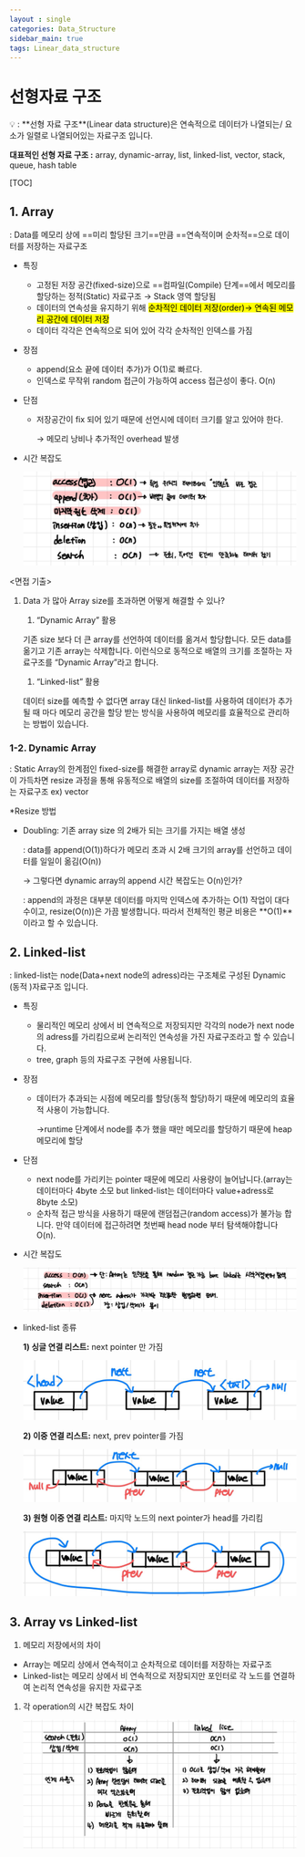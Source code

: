 ```yaml
---
layout : single
categories: Data_Structure
sidebar_main: true
tags: Linear_data_structure
---
```


# 선형자료 구조

<aside> 💡 : **선형 자료 구조**(Linear data structure)은 연속적으로 데이터가 나열되는/ 요소가 일렬로 나열되어있는 자료구조 입니다.

**대표적인 선형 자료 구조 :** array, dynamic-array, list, linked-list, vector, stack, queue, hash table
</aside>



[TOC]

## 1. Array

: Data를 메모리 상에 ==미리 할당된 크기==만큼 ==연속적이며 순차적==으로 데이터를 저장하는 자료구조

- 특징

  - 고정된 저장 공간(fixed-size)으로 ==컴파일(Compile) 단계==에서 메모리를 할당하는 정적(Static) 자료구조 → Stack 영역 할당됨
  - 데이터의 연속성을 유지하기 위해 <mark>순차적인<mark/> 데이터 저장(order)→ 연속된 메모리 공간에 데이터 저장
  - 데이터 각각은 연속적으로 되어 있어 각각 순차적인 인덱스를 가짐

- 장점

  - append(요소 끝에 데이터 추가)가 O(1)로 빠르다.
  - 인덱스로 무작위 random 접근이 가능하여 access 접근성이 좋다. O(n)

- 단점

  - 저장공간이 fix 되어 있기 때문에 선언시에 데이터 크기를 알고 있어야 한다.

    → 메모리 낭비나 추가적인 overhead 발생

- 시간 복잡도

  ![image-20231211123709294](../images/Array&Linked_list/image-20231211123709294.png)

<면접 기출>

1. Data 가 많아 Array size를 초과하면 어떻게 해결할 수 있나?

   1. “Dynamic Array” 활용

   기존 size 보다 더 큰 array를 선언하여 데이터를 옮겨서 할당합니다. 모든 data를 옮기고 기존 array는 삭제합니다. 이런식으로 동적으로 배열의 크기를 조절하는 자료구조를 “Dynamic Array”라고 합니다.

   1. “Linked-list” 활용

   데이터 size를 예측할 수 없다면 array 대신 linked-list를 사용하여 데이터가 추가될 때 마다 메모리 공간을 할당 받는 방식을 사용하여 메모리를 효율적으로 관리하는 방법이 있습니다.



### 1-2. Dynamic Array

: Static Array의 한계점인 fixed-size를 해결한 array로 dynamic array는 저장 공간이 가득차면 resize 과정을 통해 유동적으로 배열의 size를 조절하여 데이터를 저장하는 자료구조 ex) vector

*Resize 방법

- Doubling: 기존 array size 의 2배가 되는 크기를 가지는 배열 생성

  : data를 append(O(1))하다가 메모리 초과 시 2배 크기의 array를 선언하고 데이터를 일일이 옮김(O(n))

  → 그렇다면 dynamic array의 append 시간 복잡도는 O(n)인가?

  : append의 과정은 대부분 데이터를 마지막 인덱스에 추가하는 O(1) 작업이 대다수이고, resize(O(n))은 가끔 발생합니다. 따라서 전체적인 평균 비용은 **O(1)**이라고 할 수 있습니다.



## 2. Linked-list

: linked-list는 node(Data+next node의 adress)라는 구조체로 구성된 Dynamic (동적 )자료구조 입니다.

- 특징

  - 물리적인 메모리 상에서 비 연속적으로 저장되지만 각각의 node가 next node의 adress를 가리킴으로써 논리적인 연속성을 가진 자료구조라고 할 수 있습니다.
  - tree, graph 등의 자료구조 구현에 사용됩니다.

- 장점

  - 데이터가 추과되는 시점에 메모리를 할당(동적 할당)하기 때문에 메모리의 효율적 사용이 가능합니다.

    →runtime 단계에서 node를 추가 했을 때만 메모리를 할당하기 때문에 heap 메모리에 할당

- 단점

  - next node를 가리키는 pointer 때문에 메모리 사용량이 늘어납니다.(array는 데이터마다 4byte 소모 but linked-list는 데이터마다 value+adress로 8byte 소모)
  - 순차적 접근 방식을 사용하기 때문에 랜덤접근(random access)가 불가능 합니다. 만약 데이터에 접근하려면 첫번째 head node 부터 탐색해야합니다 O(n).

- 시간 복잡도

  ![image-20231211134302557](../images/Array&Linked_list/image-20231211134302557.png)

- linked-list 종류

  **1) 싱글 연결 리스트:** next pointer 만 가짐

  ![image-20231211134310095](../images/Array&Linked_list/image-20231211134310095.png)

  **2) 이중 연결 리스트:** next, prev pointer를 가짐

  ![image-20231211134321645](../images/Array&Linked_list/image-20231211134321645.png)

  **3) 원형 이중 연결 리스트:** 마지막 노드의 next pointer가 head를 가리킴

  ![image-20231211134329614](../images/Array&Linked_list/image-20231211134329614.png)



## 3. Array vs Linked-list

1. 메모리 저장에서의 차이

- Array는 메모리 상에서 연속적이고 순차적으로 데이터를 저장하는 자료구조
- Linked-list는 메모리 상에서 비 연속적으로 저장되지만 포인터로 각 노드를 연결하여 논리적 연속성을 유지한 자료구조

1. 각 operation의 시간 복잡도 차이

   ![image-20231211134344111](../images/Array&Linked_list/image-20231211134344111.png)

